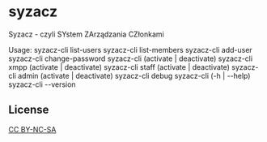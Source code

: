 syzacz
======

Syzacz - czyli SYstem ZArządzania CZłonkami

 Usage:
  syzacz-cli list-users
  syzacz-cli list-members
  syzacz-cli add-user <username> <common-name> <email>
  syzacz-cli change-password <username>
  syzacz-cli (activate | deactivate) <username>
  syzacz-cli xmpp (activate | deactivate) <username>
  syzacz-cli staff (activate | deactivate) <username>
  syzacz-cli admin (activate | deactivate) <username>
  syzacz-cli debug
  syzacz-cli (-h | --help)
  syzacz-cli --version

## License
[CC BY-NC-SA](https://creativecommons.org/licenses/by-nc-sa/3.0/)
